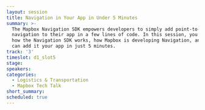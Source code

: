 ```yaml
---
layout: session
title: Navigation in Your App in Under 5 Minutes
summary: >-
  The Mapbox Navigation SDK empowers developers to simply add point-to-point
  navigation to their app in a few lines of code. In this session, you'll learn
  how the Navigation SDK works, how Mapbox is developing Navigation, and how you
  can add it your app in just 5 minutes.
track: '3'
timeslot: d1_slot5
stage:
speakers:
categories:
  - Logistics & Transportation
  - Mapbox Tech Talk
short_summary: 
scheduled: true
---
```


